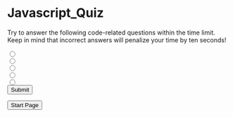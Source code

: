 # Javascript_Quiz

 <p class="paragraph">Try to answer the following code-related questions within the time limit. Keep in mind that incorrect answers will penalize your time by ten seconds!</p>
            <form id="answers">
                <input type="radio" name="answer1" value="Ravens" id="answer1">
                <label for='answer1'></label><br />
                <input type="radio" name="answer1" value="Packers" id="answer2">
                <label for='answer2'></label><br />
                <input type="radio" name="answer1" value="Cowboys" id="answer3">
                <label for='answer3'></label><br />
                <input type="radio" name="answer1" value="Colts" id="answer4">
                <label for='answer4'></label><br />
                <input type="radio" name="answer1" value="answer5" id="answer5">
                <label for='answer5'></label><br />
                <button type="submit" form="form1" value="Submit" id="submit">Submit</button>
            </form>
            <button class="start-button">Start Page</button>